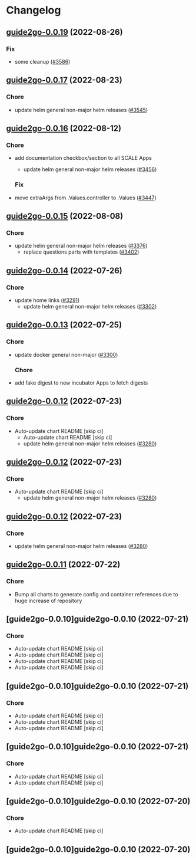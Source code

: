 # Changelog



## [guide2go-0.0.19](https://github.com/truecharts/charts/compare/guide2go-0.0.17...guide2go-0.0.19) (2022-08-26)

### Fix

- some cleanup ([#3586](https://github.com/truecharts/charts/issues/3586))




## [guide2go-0.0.17](https://github.com/truecharts/charts/compare/guide2go-0.0.16...guide2go-0.0.17) (2022-08-23)

### Chore

- update helm general non-major helm releases ([#3545](https://github.com/truecharts/charts/issues/3545))




## [guide2go-0.0.16](https://github.com/truecharts/charts/compare/guide2go-0.0.15...guide2go-0.0.16) (2022-08-12)

### Chore

- add documentation checkbox/section to all SCALE Apps
  - update helm general non-major helm releases ([#3456](https://github.com/truecharts/charts/issues/3456))

  ### Fix

- move extraArgs from .Values.controller to .Values ([#3447](https://github.com/truecharts/charts/issues/3447))




## [guide2go-0.0.15](https://github.com/truecharts/charts/compare/guide2go-0.0.14...guide2go-0.0.15) (2022-08-08)

### Chore

- update helm general non-major helm releases ([#3376](https://github.com/truecharts/charts/issues/3376))
  - replace questions parts with templates ([#3402](https://github.com/truecharts/charts/issues/3402))




## [guide2go-0.0.14](https://github.com/truecharts/apps/compare/guide2go-0.0.13...guide2go-0.0.14) (2022-07-26)

### Chore

- update home links ([#3291](https://github.com/truecharts/apps/issues/3291))
  - update helm general non-major helm releases ([#3302](https://github.com/truecharts/apps/issues/3302))




## [guide2go-0.0.13](https://github.com/truecharts/apps/compare/guide2go-0.0.12...guide2go-0.0.13) (2022-07-25)

### Chore

- update docker general non-major ([#3300](https://github.com/truecharts/apps/issues/3300))

  ### Chore

- add fake digest to new incubator Apps to fetch digests




## [guide2go-0.0.12](https://github.com/truecharts/apps/compare/guide2go-0.0.11...guide2go-0.0.12) (2022-07-23)

### Chore

- Auto-update chart README [skip ci]
  - Auto-update chart README [skip ci]
  - update helm general non-major helm releases ([#3280](https://github.com/truecharts/apps/issues/3280))




## [guide2go-0.0.12](https://github.com/truecharts/apps/compare/guide2go-0.0.11...guide2go-0.0.12) (2022-07-23)

### Chore

- Auto-update chart README [skip ci]
  - update helm general non-major helm releases ([#3280](https://github.com/truecharts/apps/issues/3280))




## [guide2go-0.0.12](https://github.com/truecharts/apps/compare/guide2go-0.0.11...guide2go-0.0.12) (2022-07-23)

### Chore

- update helm general non-major helm releases ([#3280](https://github.com/truecharts/apps/issues/3280))




## [guide2go-0.0.11](https://github.com/truecharts/apps/compare/guide2go-0.0.10...guide2go-0.0.11) (2022-07-22)

### Chore

- Bump all charts to generate config and container references due to huge increase of repository



## [guide2go-0.0.10]guide2go-0.0.10 (2022-07-21)

### Chore

- Auto-update chart README [skip ci]
- Auto-update chart README [skip ci]
- Auto-update chart README [skip ci]
- Auto-update chart README [skip ci]



## [guide2go-0.0.10]guide2go-0.0.10 (2022-07-21)

### Chore

- Auto-update chart README [skip ci]
- Auto-update chart README [skip ci]
- Auto-update chart README [skip ci]



## [guide2go-0.0.10]guide2go-0.0.10 (2022-07-21)

### Chore

- Auto-update chart README [skip ci]
- Auto-update chart README [skip ci]



## [guide2go-0.0.10]guide2go-0.0.10 (2022-07-20)

### Chore

- Auto-update chart README [skip ci]



## [guide2go-0.0.10]guide2go-0.0.10 (2022-07-20)
